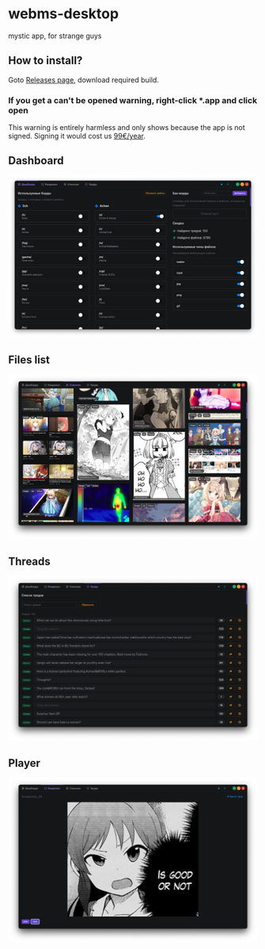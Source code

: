# webms-desktop

mystic app, for strange guys

## How to install?

Goto [Releases page](https://github.com/d0kur0/webm-desktop/releases), download required build.

### If you get a can't be opened warning, right-click *.app and click open

This warning is entirely harmless and only shows because the app is not signed. Signing it would cost us [99€/year](https://developer.apple.com/support/compare-memberships/).

## Dashboard

![Screenshot 2023-10-21 at 18.53.42.png](screenshots%2FScreenshot%202023-10-21%20at%2018.53.42.png)

## Files list

![Screenshot 2023-10-21 at 18.54.00.png](screenshots%2FScreenshot%202023-10-21%20at%2018.54.00.png)

## Threads 

![Screenshot 2023-10-21 at 18.54.08.png](screenshots%2FScreenshot%202023-10-21%20at%2018.54.08.png)

## Player

![Screenshot 2023-10-21 at 18.54.52.png](screenshots%2FScreenshot%202023-10-21%20at%2018.54.52.png)
